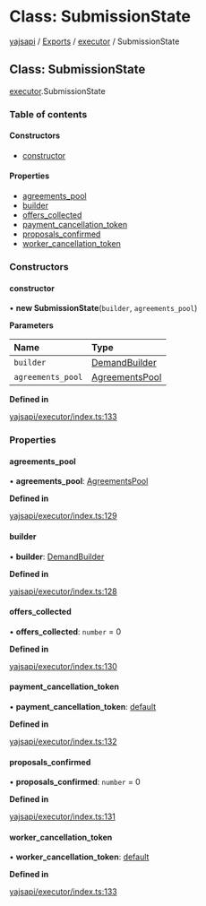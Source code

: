 # Class: SubmissionState

[yajsapi](../yajsapi.md) / [Exports](../modules/) / [executor](../modules/executor.md) / SubmissionState

## Class: SubmissionState

[executor](../modules/executor.md).SubmissionState

### Table of contents

#### Constructors

* [constructor](executor.submissionstate.md#constructor)

#### Properties

* [agreements\_pool](executor.submissionstate.md#agreements_pool)
* [builder](executor.submissionstate.md#builder)
* [offers\_collected](executor.submissionstate.md#offers_collected)
* [payment\_cancellation\_token](executor.submissionstate.md#payment_cancellation_token)
* [proposals\_confirmed](executor.submissionstate.md#proposals_confirmed)
* [worker\_cancellation\_token](executor.submissionstate.md#worker_cancellation_token)

### Constructors

#### constructor

• **new SubmissionState**\(`builder`, `agreements_pool`\)

**Parameters**

| Name | Type |
| :--- | :--- |
| `builder` | [DemandBuilder](props_builder.demandbuilder.md) |
| `agreements_pool` | [AgreementsPool](executor_agreements_pool.agreementspool.md) |

**Defined in**

[yajsapi/executor/index.ts:133](https://github.com/golemfactory/yajsapi/blob/8f42a91/yajsapi/executor/index.ts#L133)

### Properties

#### agreements\_pool

• **agreements\_pool**: [AgreementsPool](executor_agreements_pool.agreementspool.md)

**Defined in**

[yajsapi/executor/index.ts:129](https://github.com/golemfactory/yajsapi/blob/8f42a91/yajsapi/executor/index.ts#L129)

#### builder

• **builder**: [DemandBuilder](props_builder.demandbuilder.md)

**Defined in**

[yajsapi/executor/index.ts:128](https://github.com/golemfactory/yajsapi/blob/8f42a91/yajsapi/executor/index.ts#L128)

#### offers\_collected

• **offers\_collected**: `number` = 0

**Defined in**

[yajsapi/executor/index.ts:130](https://github.com/golemfactory/yajsapi/blob/8f42a91/yajsapi/executor/index.ts#L130)

#### payment\_cancellation\_token

• **payment\_cancellation\_token**: [default](utils_cancellationtoken.default.md)

**Defined in**

[yajsapi/executor/index.ts:132](https://github.com/golemfactory/yajsapi/blob/8f42a91/yajsapi/executor/index.ts#L132)

#### proposals\_confirmed

• **proposals\_confirmed**: `number` = 0

**Defined in**

[yajsapi/executor/index.ts:131](https://github.com/golemfactory/yajsapi/blob/8f42a91/yajsapi/executor/index.ts#L131)

#### worker\_cancellation\_token

• **worker\_cancellation\_token**: [default](utils_cancellationtoken.default.md)

**Defined in**

[yajsapi/executor/index.ts:133](https://github.com/golemfactory/yajsapi/blob/8f42a91/yajsapi/executor/index.ts#L133)

